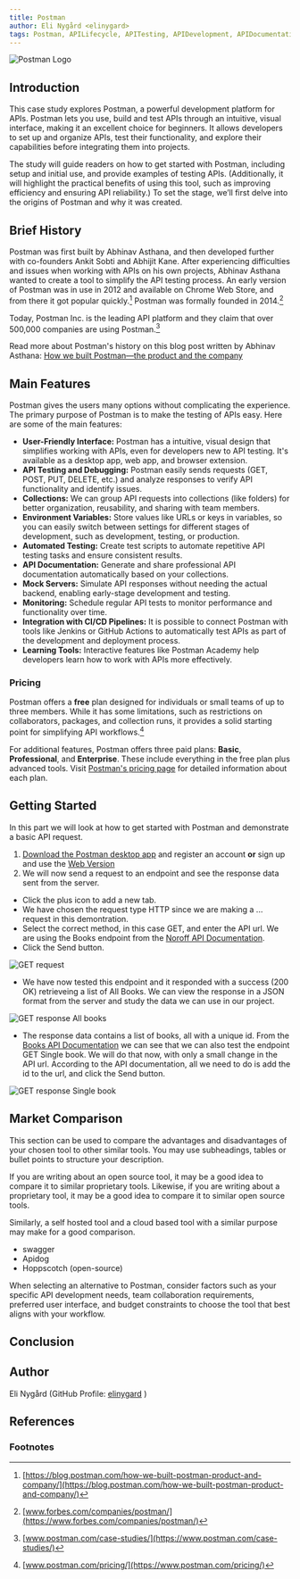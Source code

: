 ```yaml
---
title: Postman
author: Eli Nygård <elinygard>
tags: Postman, APILifecycle, APITesting, APIDevelopment, APIDocumentation, RESTAPI, GraphQL, 
---
```


![Postman Logo](../../../../../assets/postman/Postman-logo-orange-2021.png)

## Introduction

This case study explores Postman, a powerful development platform for APIs. Postman lets you use, build and test APIs through an intuitive, visual interface, making it an excellent choice for beginners. It allows developers to set up and organize APIs, test their functionality, and explore their capabilities before integrating them into projects.

The study will guide readers on how to get started with Postman, including setup and initial use, and provide examples of testing APIs. (Additionally, it will highlight the practical benefits of using this tool, such as improving efficiency and ensuring API reliability.) To set the stage, we’ll first delve into the origins of Postman and why it was created.

## Brief History

Postman was first built by Abhinav Asthana, and then developed further with co-founders Ankit Sobti and Abhijit Kane. After experiencing difficulties and issues when working with APIs on his own projects, Abhinav Asthana wanted to create a tool to simplify the API testing process. An early version of Postman was in use in 2012 and available on Chrome Web Store, and from there it got popular quickly.[^1] Postman was formally founded in 2014.[^2]

Today, Postman Inc. is the leading API platform and they claim that over 500,000 companies are using Postman.[^3]

Read more about Postman's history on this blog post written by Abhinav Asthana: [How we built Postman—the product and the company](https://blog.postman.com/how-we-built-postman-product-and-company/)

## Main Features

Postman gives the users many options without complicating the experience. The primary purpose of Postman is to make the testing of APIs easy. Here are some of the main features:

- **User-Friendly Interface:** Postman has a intuitive, visual design that simplifies working with APIs, even for developers new to API testing. It's available as a desktop app, web app, and browser extension.
- **API Testing and Debugging:** Postman easily sends requests (GET, POST, PUT, DELETE, etc.) and analyze responses to verify API functionality and identify issues.
- **Collections:** We can group API requests into collections (like folders) for better organization, reusability, and sharing with team members.
- **Environment Variables:** Store values like URLs or keys in variables, so you can easily switch between settings for different stages of development, such as development, testing, or production.
- **Automated Testing:** Create test scripts to automate repetitive API testing tasks and ensure consistent results.
- **API Documentation:** Generate and share professional API documentation automatically based on your collections.
- **Mock Servers:** Simulate API responses without needing the actual backend, enabling early-stage development and testing.
- **Monitoring:** Schedule regular API tests to monitor performance and functionality over time.
- **Integration with CI/CD Pipelines:** It is possible to connect Postman with tools like Jenkins or GitHub Actions to automatically test APIs as part of the development and deployment process.
- **Learning Tools:** Interactive features like Postman Academy help developers learn how to work with APIs more effectively.

### Pricing

Postman offers a **free** plan designed for individuals or small teams of up to three members. While it has some limitations, such as restrictions on collaborators, packages, and collection runs, it provides a solid starting point for simplifying API workflows.[^4]

For additional features, Postman offers three paid plans: **Basic**, **Professional**, and **Enterprise**. These include everything in the free plan plus advanced tools. Visit [Postman's pricing page](https://www.postman.com/pricing/) for detailed information about each plan.

## Getting Started

In this part we will look at how to get started with Postman and demonstrate a basic API request.

1. [Download the Postman desktop app](https://www.postman.com/downloads/) and register an account **or** sign up and use the [Web Version](https://identity.getpostman.com/signup?continue=https%3A%2F%2Fgo.postman.co%2Fhome&ref_key=vAHTF49tlH25ipNrVVgbRK)
2. We will now send a request to an endpoint and see the response data sent from the server.

- Click the plus icon to add a new tab.
- We have chosen the request type HTTP since we are making a ... request in this demontration.
- Select the correct method, in this case GET, and enter the API url. We are using the Books endpoint from the [Noroff API Documentation](https://docs.noroff.dev/docs/v2/basic/books#all-books).
- Click the Send button.

![GET request](../../../../../assets/postman/get-request-demo-1.png)

- We have now tested this endpoint and it responded with a success (200 OK) retrieveing a list of All Books. We can view the response in a JSON format from the server and study the data we can use in our project.

![GET response All books](../../../../../assets/postman/get-request-demo-2.png)

- The response data contains a list of books, all with a unique id. From the [Books API Documentation](https://docs.noroff.dev/docs/v2/basic/books#single-book) we can see that we can also test the endpoint GET Single book. We will do that now, with only a small change in the API url. According to the API documentation, all we need to do is add the id to the url, and click the Send button.

![GET response Single book](../../../../../assets/postman/get-request-demo-3.png)

## Market Comparison

This section can be used to compare the advantages and disadvantages of your chosen tool to other similar tools. You may use subheadings, tables or bullet points to structure your description.

If you are writing about an open source tool, it may be a good idea to compare it to similar proprietary tools. Likewise, if you are writing about a proprietary tool, it may be a good idea to compare it to similar open source tools.

Similarly, a self hosted tool and a cloud based tool with a similar purpose may make for a good comparison.

- swagger
- Apidog
- Hoppscotch (open-source)

When selecting an alternative to Postman, consider factors such as your specific API development needs, team collaboration requirements, preferred user interface, and budget constraints to choose the tool that best aligns with your workflow.

## Conclusion

## Author

Eli Nygård (GitHub Profile: [elinygard](https://github.com/elinygard) )

## References

### Footnotes

[^1]: [https://blog.postman.com/how-we-built-postman-product-and-company/](https://blog.postman.com/how-we-built-postman-product-and-company/)

[^2]: [www.forbes.com/companies/postman/](https://www.forbes.com/companies/postman/)

[^3]: [www.postman.com/case-studies/](https://www.postman.com/case-studies/)

[^4]: [www.postman.com/pricing/](https://www.postman.com/pricing/)
